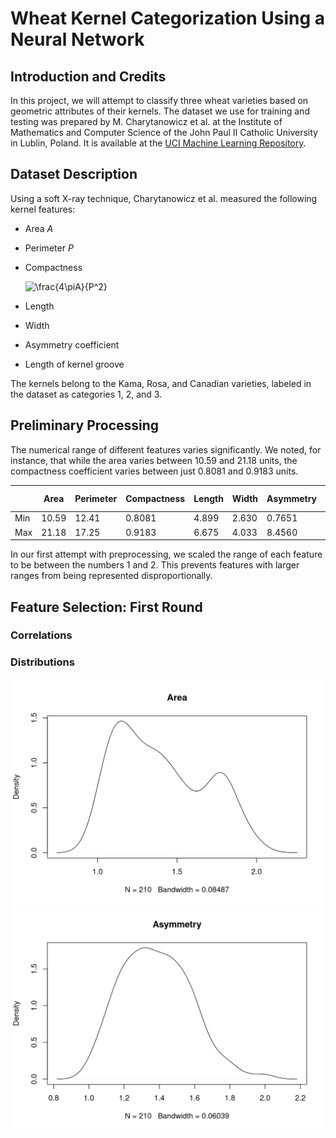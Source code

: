 # Wheat Kernel Categorization Using a Neural Network

## Introduction and Credits

In this project, we will attempt to classify three wheat varieties based on
geometric attributes of their kernels. The dataset we use for training and
testing was prepared by M. Charytanowicz et al. at the Institute of Mathematics
and Computer Science of the John Paul II Catholic University in Lublin, Poland.
It is available at the [UCI Machine Learning
Repository](https://archive.ics.uci.edu/ml/datasets/seeds).

## Dataset Description

Using a soft X-ray technique, Charytanowicz et al. measured the following
kernel features:

- Area *A*
- Perimeter *P*
- Compactness

    ![\frac{4\piA}{P^2}](https://latex.codecogs.com/svg.image?C=\frac{4\pi&space;A}{P^2})
- Length
- Width
- Asymmetry coefficient
- Length of kernel groove

The kernels belong to the Kama, Rosa, and Canadian varieties, labeled in the
dataset as categories 1, 2, and 3.

## Preliminary Processing

The numerical range of different features varies significantly. We noted, for
instance, that while the area varies between 10.59 and 21.18 units, the
compactness coefficient varies between just 0.8081 and 0.9183 units.

|     | Area  | Perimeter | Compactness | Length | Width | Asymmetry | Groove Length |
| --- | ----- | --------- | ----------- | ------ | ----- | --------- | ------------- |
| Min | 10.59 | 12.41     | 0.8081      | 4.899  | 2.630 | 0.7651    | 4.519         |
| Max | 21.18 | 17.25     | 0.9183      | 6.675  | 4.033 | 8.4560    | 6.550         |

In our first attempt with preprocessing, we scaled the range of each feature to
be between the numbers 1 and 2. This prevents features with larger ranges from
being represented disproportionally.

## Feature Selection: First Round

### Correlations

### Distributions

![Area Distribution](illustrations/area.png?raw=true)
![Asymmetry Distribution](illustrations/asymmetry.png?raw=true)